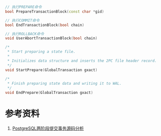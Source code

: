 ```C++
// 执行PREPARE命令
bool PrepareTransactionBlock(const char *gid)
```

```C
// 执行COMMIT命令
bool EndTransactionBlock(bool chain)
```

```c
// 执行ROLLBACK命令
void UserAbortTransactionBlock(bool chain)
```

```C++
/*
 * Start preparing a state file.
 *
 * Initializes data structure and inserts the 2PC file header record.
 */
void StartPrepare(GlobalTransaction gxact)
    
/*
 * Finish preparing state data and writing it to WAL.
 */
void EndPrepare(GlobalTransaction gxact)
```

# 参考资料

1. [PostgreSQL两阶段提交事务源码分析](https://www.mytecdb.com/blogDetail.php?id=246)
